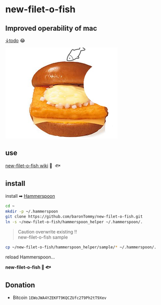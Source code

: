 # new-filet-o-fish

## Improved operability of mac

[↓todo](https://github.com/baronTommy/new-filet-o-fish/issues/32) 😂   


![new-filet-o-fish](https://github.com/baronTommy/new-filet-o-fish/blob/master/doc/img/readme/4597662%202.png)  





## use


[new-filet-o-fish wiki](https://github.com/baronTommy/new-filet-o-fish/wiki/%F0%9F%8D%94--new-filet-o-fish-%F0%9F%90%9F) 🍔  🐟  



## install


install ➡ [Hammerspoon](http://www.hammerspoon.org/)


```sh
cd ~
mkdir -p ~/.hammerspoon
git clone https://github.com/baronTommy/new-filet-o-fish.git
ln -s ~/new-filet-o-fish/hammerspoon_helper ~/.hammerspoon/.
```
> Caution overwrite existing ‼️  
> new-filet-o-fish sample
```sh
cp ~/new-filet-o-fish/hammerspoon_helper/sample/* ~/.hammerspoon/.
```

reload Hammerspoon...

**new-filet-o-fish 🍔 🐟**


## Donation
- Bitcoin `1EWoJWA4YZEKFT9KQCZUfc2T9Ph2tT9Xev`


